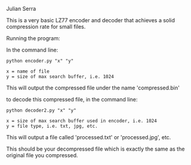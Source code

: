 
Julian Serra

This is a very basic LZ77 encoder and decoder that achieves a solid compression rate for small files.

Running the program:

In the command line:

	python encoder.py "x" "y"
	
	x = name of file
	y = size of max search buffer, i.e. 1024

This will output the compressed file under the name 'compressed.bin'

to decode this compressed file, in the command line:

	python decoder2.py "x" "y" 
	
	x = size of max search buffer used in encoder, i.e. 1024
	y = file type, i.e. txt, jpg, etc.

This will output a file called 'processed.txt' or 'processed.jpg', etc. 
	
	
This should be your decompressed file which is exactly the same as the original file you compressed.
 
 
